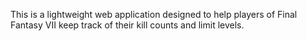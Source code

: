 This is a lightweight web application designed to help players of Final Fantasy VII keep track of their kill counts and limit levels.
